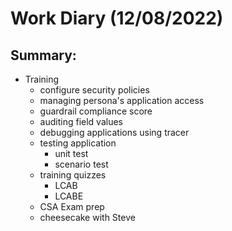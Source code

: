 # Work Diary (12/08/2022)

## Summary:

* Training
    - configure security policies
    - managing persona's application access
    - guardrail compliance score
    - auditing field values
    - debugging applications using tracer
    - testing application
        * unit test
        * scenario test
    - training quizzes
        * LCAB
        * LCABE
    - CSA Exam prep
    - cheesecake with Steve